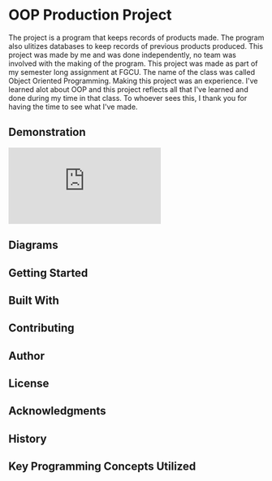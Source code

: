 # OOP Production Project
The project is a program that keeps records of products made. The program also ulitizes databases to keep records of previous products produced.
This project was made by me and was done independently, no team was involved with the making of the program.
This project was made as part of my semester long assignment at FGCU. The name of the class was called Object Oriented Programming.
Making this project was an experience. I've learned alot about OOP and this project reflects all that I've learned and done during my time
in that class. To whoever sees this, I thank you for having the time to see what I've made.

## Demonstration
![JavaDoc](https://bsantiago25.github.io/OOPProduction/docs/index.html)

## Diagrams


## Getting Started


## Built With


## Contributing


## Author


## License


## Acknowledgments


## History


## Key Programming Concepts Utilized
